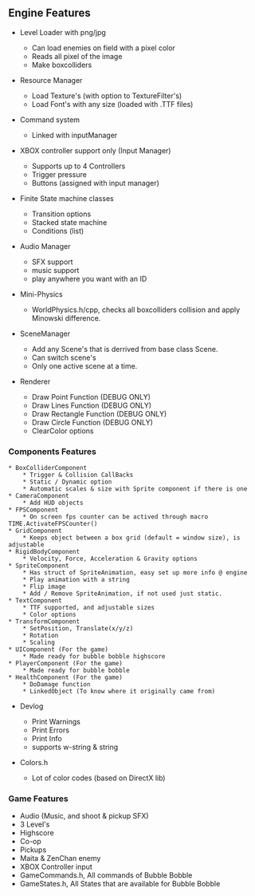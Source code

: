 ## Engine Features
- Level Loader with png/jpg
	* Can load enemies on field with a pixel color
	* Reads all pixel of the image
	* Make boxcolliders
- Resource Manager
	* Load Texture's (with option to TextureFilter's)
	* Load Font's with any size (loaded with .TTF files)
- Command system
	* Linked with inputManager
- XBOX controller support only (Input Manager)
	* Supports up to 4 Controllers
	* Trigger pressure
	* Buttons (assigned with input manager)
- Finite State machine classes
	* Transition options
	* Stacked state machine
	* Conditions (list)

- Audio Manager
	* SFX support
	* music support
	* play anywhere you want with an ID

- Mini-Physics
	* WorldPhysics.h/cpp, checks all boxcolliders collision and apply Minowski difference.
	
- SceneManager
	* Add any Scene's that is derrived from base class Scene.
	* Can switch scene's
	* Only one active scene at a time. 
- Renderer
	* Draw Point Function (DEBUG ONLY)
	* Draw Lines Function (DEBUG ONLY)
	* Draw Rectangle Function (DEBUG ONLY)
	* Draw Circle Function (DEBUG ONLY)
	* ClearColor options
### Components Features
	* BoxColliderComponent
		* Trigger & Collision CallBacks
		* Static / Dynamic option
		* Automatic scales & size with Sprite component if there is one
	* CameraComponent
		* Add HUD objects
	* FPSComponent
		* On screen fps counter can be actived through macro TIME.ActivateFPSCounter()
	* GridComponent
		* Keeps object between a box grid (default = window size), is adjustable
	* RigidBodyComponent
		* Velocity, Force, Acceleration & Gravity options
	* SpriteComponent
		* Has struct of SpriteAnimation, easy set up more info @ engine
		* Play animation with a string
		* Flip image
		* Add / Remove SpriteAnimation, if not used just static.
	* TextComponent
		* TTF supported, and adjustable sizes
		* Color options
	* TransformComponent
		* SetPosition, Translate(x/y/z) 
		* Rotation
		* Scaling
	* UIComponent (For the game)
		* Made ready for bubble bobble highscore
	* PlayerComponent (For the game)
		* Made ready for bubble bobble
	* HealthComponent (For the game)
		* DoDamage function
		* LinkedObject (To know where it originally came from)
	
- Devlog
	* Print Warnings
	* Print Errors
	* Print Info
	* supports w-string & string

- Colors.h
	* Lot of color codes (based on DirectX lib)


### Game Features
- Audio (Music, and shoot & pickup SFX)
- 3 Level's
- Highscore
- Co-op
- Pickups
- Maita & ZenChan enemy
- XBOX Controller input
- GameCommands.h, All commands of Bubble Bobble
- GameStates.h, All States that are available for Bubble Bobble
